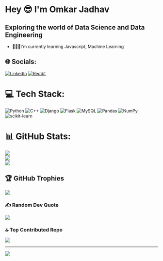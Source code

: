 
<h1>Hey 😎 I'm Omkar Jadhav</h1> 
<h2>Exploring the world of Data Science and Data Engineering</h2>

- 👩🏻‍💻I'm currently learning Javascript, Machine Learning 

## 🌐 Socials:
[![LinkedIn](https://img.shields.io/badge/LinkedIn-%230077B5.svg?logo=linkedin&logoColor=white)](https://linkedin.com/in/omkar-jadhav-20340b215) [![Reddit](https://img.shields.io/badge/Reddit-%23FF4500.svg?logo=Reddit&logoColor=white)](https://reddit.com/user/CodeMachine23) 

# 💻 Tech Stack:
![Python](https://img.shields.io/badge/python-%233776AB.svg?style=for-the-badge&logo=python&logoColor=white)
![C++](https://img.shields.io/badge/c++-%2300599C.svg?style=for-the-badge&logo=c%2B%2B&logoColor=white) ![Django](https://img.shields.io/badge/django-%23092E20.svg?style=for-the-badge&logo=django&logoColor=white) ![Flask](https://img.shields.io/badge/flask-%23000.svg?style=for-the-badge&logo=flask&logoColor=white) ![MySQL](https://img.shields.io/badge/mysql-%2300f.svg?style=for-the-badge&logo=mysql&logoColor=white) ![Pandas](https://img.shields.io/badge/pandas-%23150458.svg?style=for-the-badge&logo=pandas&logoColor=white) ![NumPy](https://img.shields.io/badge/numpy-%23013243.svg?style=for-the-badge&logo=numpy&logoColor=white) ![scikit-learn](https://img.shields.io/badge/scikit--learn-%23F7931E.svg?style=for-the-badge&logo=scikit-learn&logoColor=white)
# 📊 GitHub Stats:
![](https://github-readme-stats.vercel.app/api?username=OmkarJadhav2002&theme=dark&hide_border=false&include_all_commits=true&count_private=true)<br/>
![](https://github-readme-streak-stats.herokuapp.com/?user=OmkarJadhav2002&theme=dark&hide_border=false)<br/>
![](https://github-readme-stats.vercel.app/api/top-langs/?username=OmkarJadhav2002&theme=dark&hide_border=false&include_all_commits=true&count_private=true&layout=compact)

## 🏆 GitHub Trophies
![](https://github-profile-trophy.vercel.app/?username=OmkarJadhav2002&theme=radical&no-frame=false&no-bg=false&margin-w=4)

### ✍️ Random Dev Quote
![](https://quotes-github-readme.vercel.app/api?type=horizontal&theme=radical)

### 🔝 Top Contributed Repo
![](https://github-contributor-stats.vercel.app/api?username=OmkarJadhav2002&limit=5&theme=dark&combine_all_yearly_contributions=true)

---
[![](https://visitcount.itsvg.in/api?id=OmkarJadhav2002&icon=0&color=0)](https://visitcount.itsvg.in)

<!-- Proudly created with GPRM ( https://gprm.itsvg.in ) -->
